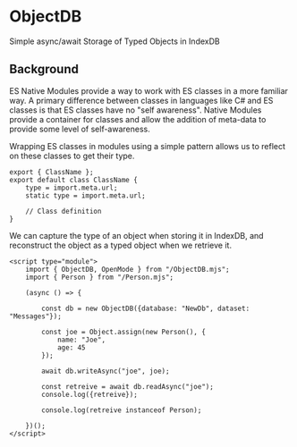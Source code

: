 # ObjectDB
Simple async/await Storage of Typed Objects in IndexDB

## Background
ES Native Modules provide a way to work with ES classes in a more familiar way. A primary difference between classes in languages like C# and ES classes
is that ES classes have no "self awareness". Native Modules provide a container for classes and allow the addition of meta-data to provide some level of self-awareness.

Wrapping ES classes in modules using a simple pattern allows us to reflect on these classes to get their type.

```
export { ClassName };
export default class ClassName {
    type = import.meta.url;
    static type = import.meta.url;
    
    // Class definition
}
```
We can capture the type of an object when storing it in IndexDB, and reconstruct the object as a typed object when we retrieve it. 

```
<script type="module">
    import { ObjectDB, OpenMode } from "/ObjectDB.mjs";
    import { Person } from "/Person.mjs";

    (async () => {

        const db = new ObjectDB({database: "NewDb", dataset: "Messages"});

        const joe = Object.assign(new Person(), {
            name: "Joe",
            age: 45
        });

        await db.writeAsync("joe", joe);

        const retreive = await db.readAsync("joe");
        console.log({retreive});
        
        console.log(retreive instanceof Person);

    })();
</script>
```

